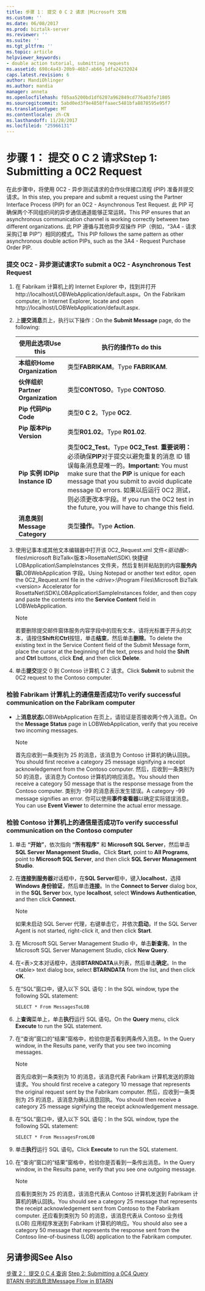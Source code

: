 ```yaml
---
title: 步骤 1： 提交 0 C 2 请求 |Microsoft 文档
ms.custom: ''
ms.date: 06/08/2017
ms.prod: biztalk-server
ms.reviewer: ''
ms.suite: ''
ms.tgt_pltfrm: ''
ms.topic: article
helpviewer_keywords:
- double action tutorial, submitting requests
ms.assetid: 698c4a43-20b9-46b7-ab66-1dfa24232024
caps.latest.revision: 6
author: MandiOhlinger
ms.author: mandia
manager: anneta
ms.openlocfilehash: f05aa5200bd1df6207a962849cd776a03fe71805
ms.sourcegitcommit: 5abd0ed3f9e4858ffaaec5481bfa8878595e95f7
ms.translationtype: MT
ms.contentlocale: zh-CN
ms.lasthandoff: 11/28/2017
ms.locfileid: "25966131"
---
```

# <a name="step-1-submitting-a-0c2-request"></a><span data-ttu-id="2d9ab-102">步骤 1： 提交 0 C 2 请求</span><span class="sxs-lookup"><span data-stu-id="2d9ab-102">Step 1: Submitting a 0C2 Request</span></span>
<span data-ttu-id="2d9ab-103">在此步骤中，将使用 0C2 - 异步测试请求的合作伙伴接口流程 (PIP) 准备并提交请求。</span><span class="sxs-lookup"><span data-stu-id="2d9ab-103">In this step, you prepare and submit a request using the Partner Interface Process (PIP) for an 0C2 - Asynchronous Test Request.</span></span> <span data-ttu-id="2d9ab-104">此 PIP 可确保两个不同组织间的异步通信通道能够正常运转。</span><span class="sxs-lookup"><span data-stu-id="2d9ab-104">This PIP ensures that an asynchronous communication channel is working correctly between two different organizations.</span></span> <span data-ttu-id="2d9ab-105">此 PIP 遵循与其他异步双操作 PIP（例如，“3A4 - 请求采购订单 PIP”）相同的模式。</span><span class="sxs-lookup"><span data-stu-id="2d9ab-105">This PIP follows the same pattern as other asynchronous double action PIPs, such as the 3A4 - Request Purchase Order PIP.</span></span>  
  
### <a name="to-submit-a-0c2---asynchronous-test-request"></a><span data-ttu-id="2d9ab-106">提交 0C2 - 异步测试请求</span><span class="sxs-lookup"><span data-stu-id="2d9ab-106">To submit a 0C2 - Asynchronous Test Request</span></span>  
  
1.  <span data-ttu-id="2d9ab-107">在 Fabrikam 计算机上的 Internet Explorer 中，找到并打开 http://localhost/LOBWebApplication/default.aspx。</span><span class="sxs-lookup"><span data-stu-id="2d9ab-107">On the Fabrikam computer, in Internet Explorer, locate and open http://localhost/LOBWebApplication/default.aspx.</span></span>  
  
2.  <span data-ttu-id="2d9ab-108">上**提交消息**页上，执行以下操作：</span><span class="sxs-lookup"><span data-stu-id="2d9ab-108">On the **Submit Message** page, do the following:</span></span>  
  
    |<span data-ttu-id="2d9ab-109">使用此选项</span><span class="sxs-lookup"><span data-stu-id="2d9ab-109">Use this</span></span>|<span data-ttu-id="2d9ab-110">执行的操作</span><span class="sxs-lookup"><span data-stu-id="2d9ab-110">To do this</span></span>|  
    |--------------|----------------|  
    |<span data-ttu-id="2d9ab-111">**本组织**</span><span class="sxs-lookup"><span data-stu-id="2d9ab-111">**Home Organization**</span></span>|<span data-ttu-id="2d9ab-112">类型**FABRIKAM**。</span><span class="sxs-lookup"><span data-stu-id="2d9ab-112">Type **FABRIKAM**.</span></span>|  
    |<span data-ttu-id="2d9ab-113">**伙伴组织**</span><span class="sxs-lookup"><span data-stu-id="2d9ab-113">**Partner Organization**</span></span>|<span data-ttu-id="2d9ab-114">类型**CONTOSO**。</span><span class="sxs-lookup"><span data-stu-id="2d9ab-114">Type **CONTOSO**.</span></span>|  
    |<span data-ttu-id="2d9ab-115">**Pip 代码**</span><span class="sxs-lookup"><span data-stu-id="2d9ab-115">**Pip Code**</span></span>|<span data-ttu-id="2d9ab-116">类型**0 C 2**。</span><span class="sxs-lookup"><span data-stu-id="2d9ab-116">Type **0C2**.</span></span>|  
    |<span data-ttu-id="2d9ab-117">**Pip 版本**</span><span class="sxs-lookup"><span data-stu-id="2d9ab-117">**Pip Version**</span></span>|<span data-ttu-id="2d9ab-118">类型**R01.02**。</span><span class="sxs-lookup"><span data-stu-id="2d9ab-118">Type **R01.02**.</span></span>|  
    |<span data-ttu-id="2d9ab-119">**Pip 实例 ID**</span><span class="sxs-lookup"><span data-stu-id="2d9ab-119">**Pip Instance ID**</span></span>|<span data-ttu-id="2d9ab-120">类型**0C2_Test**。</span><span class="sxs-lookup"><span data-stu-id="2d9ab-120">Type **0C2_Test**.</span></span> <span data-ttu-id="2d9ab-121">**重要说明：** 必须确保**PIP**对于提交以避免重复的消息 ID 错误每条消息是唯一的。</span><span class="sxs-lookup"><span data-stu-id="2d9ab-121">**Important:**  You must make sure that the **PIP** is unique for each message that you submit to avoid duplicate message ID errors.</span></span> <span data-ttu-id="2d9ab-122">如果以后运行 0C2 测试，则必须更改本字段。</span><span class="sxs-lookup"><span data-stu-id="2d9ab-122">If you run the 0C2 test in the future, you will have to change this field.</span></span>|  
    |<span data-ttu-id="2d9ab-123">**消息类别**</span><span class="sxs-lookup"><span data-stu-id="2d9ab-123">**Message Category**</span></span>|<span data-ttu-id="2d9ab-124">类型**操作**。</span><span class="sxs-lookup"><span data-stu-id="2d9ab-124">Type **Action**.</span></span>|  
  
3.  <span data-ttu-id="2d9ab-125">使用记事本或其他文本编辑器中打开该 0C2_Request.xml 文件\<*驱动器*\>: files\microsoft BizTalk\<版本\>RosettaNet\SDK\ 快捷键LOBApplication\SampleInstances 文件夹，然后复制并粘贴到的内容**服务内容**LOBWebApplication 字段。</span><span class="sxs-lookup"><span data-stu-id="2d9ab-125">Using Notepad or another text editor, open the 0C2_Request.xml file in the \<*drive*\>:\Program Files\Microsoft BizTalk \<version\> Accelerator for RosettaNet\SDK\LOBApplication\SampleInstances folder, and then copy and paste the contents into the **Service Content** field in LOBWebApplication.</span></span>  
  
    > [!NOTE]
    >  <span data-ttu-id="2d9ab-126">若要删除提交邮件窗体服务内容字段中的现有文本，请将光标置于开头的文本，请按住**Shift**和**Ctrl**按钮，单击**结束**，然后单击**删除**。</span><span class="sxs-lookup"><span data-stu-id="2d9ab-126">To delete the existing text in the Service Content field of the Submit Message form, place the cursor at the beginning of the text, press and hold the **Shift** and **Ctrl** buttons, click **End**, and then click **Delete**.</span></span>  
  
4.  <span data-ttu-id="2d9ab-127">单击**提交**提交 0 到 Contoso 计算机 C 2 请求。</span><span class="sxs-lookup"><span data-stu-id="2d9ab-127">Click **Submit** to submit the 0C2 request to the Contoso computer.</span></span>  
  
### <a name="to-verify-successful-communication-on-the-fabrikam-computer"></a><span data-ttu-id="2d9ab-128">检验 Fabrikam 计算机上的通信是否成功</span><span class="sxs-lookup"><span data-stu-id="2d9ab-128">To verify successful communication on the Fabrikam computer</span></span>  
  
-   <span data-ttu-id="2d9ab-129">上**消息状态**LOBWebApplication 在页上，请验证是否接收两个传入消息。</span><span class="sxs-lookup"><span data-stu-id="2d9ab-129">On the **Message Status** page in LOBWebApplication, verify that you receive two incoming messages.</span></span>  
  
    > [!NOTE]
    >  <span data-ttu-id="2d9ab-130">首先应收到一条类别为 25 的消息，该消息为 Contoso 计算机的确认回执。</span><span class="sxs-lookup"><span data-stu-id="2d9ab-130">You should first receive a category 25 message signifying a receipt acknowledgement from the Contoso computer.</span></span> <span data-ttu-id="2d9ab-131">然后，应收到一条类别为 50 的消息，该消息为 Contoso 计算机的响应消息。</span><span class="sxs-lookup"><span data-stu-id="2d9ab-131">You should then receive a category 50 message that is the response message from the Contoso computer.</span></span> <span data-ttu-id="2d9ab-132">类别为 -99 的消息表示发生错误。</span><span class="sxs-lookup"><span data-stu-id="2d9ab-132">A category -99 message signifies an error.</span></span> <span data-ttu-id="2d9ab-133">你可以使用**事件查看器**以确定实际错误消息。</span><span class="sxs-lookup"><span data-stu-id="2d9ab-133">You can use **Event Viewer** to determine the actual error message.</span></span>  
  
### <a name="to-verify-successful-communication-on-the-contoso-computer"></a><span data-ttu-id="2d9ab-134">检验 Contoso 计算机上的通信是否成功</span><span class="sxs-lookup"><span data-stu-id="2d9ab-134">To verify successful communication on the Contoso computer</span></span>  
  
1.  <span data-ttu-id="2d9ab-135">单击 **“开始”**，依次指向 **“所有程序”** 和 **Microsoft SQL Server**，然后单击 **SQL Server Management Studio**。</span><span class="sxs-lookup"><span data-stu-id="2d9ab-135">Click **Start**, point to **All Programs**, point to **Microsoft SQL Server**, and then click **SQL Server Management Studio**.</span></span>  
  
2.  <span data-ttu-id="2d9ab-136">在**连接到服务器**对话框中，在**SQL Server**框中，键入**localhost**，选择**Windows 身份验证**，然后单击**连接**。</span><span class="sxs-lookup"><span data-stu-id="2d9ab-136">In the **Connect to Server** dialog box, in the **SQL Server** box, type **localhost**, select **Windows Authentication**, and then click **Connect**.</span></span>  
  
    > [!NOTE]
    >  <span data-ttu-id="2d9ab-137">如果未启动 SQL Server 代理，右键单击它，并依次**启动**。</span><span class="sxs-lookup"><span data-stu-id="2d9ab-137">If the SQL Server Agent is not started, right-click it, and then click **Start**.</span></span>  
  
3.  <span data-ttu-id="2d9ab-138">在 Microsoft SQL Server Management Studio 中，单击**新查询**。</span><span class="sxs-lookup"><span data-stu-id="2d9ab-138">In the Microsoft SQL Server Management Studio, click **New Query**.</span></span>  
  
4.  <span data-ttu-id="2d9ab-139">在\<表\>文本对话框中，选择**BTARNDATA**从列表，然后单击**确定**。</span><span class="sxs-lookup"><span data-stu-id="2d9ab-139">In the \<table\> text dialog box, select **BTARNDATA** from the list, and then click **OK**.</span></span>  
  
5.  <span data-ttu-id="2d9ab-140">在“SQL”窗口中，键入以下 SQL 语句：</span><span class="sxs-lookup"><span data-stu-id="2d9ab-140">In the SQL window, type the following SQL statement:</span></span>  
  
    ```  
    SELECT * From MessagesToLOB  
    ```  
  
6.  <span data-ttu-id="2d9ab-141">上**查询**菜单上，单击**执行**运行 SQL 语句。</span><span class="sxs-lookup"><span data-stu-id="2d9ab-141">On the **Query** menu, click **Execute** to run the SQL statement.</span></span>  
  
7.  <span data-ttu-id="2d9ab-142">在“查询”窗口的“结果”窗格中，检验你是否看到两条传入消息。</span><span class="sxs-lookup"><span data-stu-id="2d9ab-142">In the Query window, in the Results pane, verify that you see two incoming messages.</span></span>  
  
    > [!NOTE]
    >  <span data-ttu-id="2d9ab-143">首先应收到一条类别为 10 的消息，该消息代表 Fabrikam 计算机发送的原始请求。</span><span class="sxs-lookup"><span data-stu-id="2d9ab-143">You should first receive a category 10 message that represents the original request sent by the Fabrikam computer.</span></span> <span data-ttu-id="2d9ab-144">然后，应收到一条类别为 25 的消息，该消息为确认消息回执。</span><span class="sxs-lookup"><span data-stu-id="2d9ab-144">You should then receive a category 25 message signifying the receipt acknowledgement message.</span></span>  
  
8.  <span data-ttu-id="2d9ab-145">在“SQL”窗口中，键入以下 SQL 语句：</span><span class="sxs-lookup"><span data-stu-id="2d9ab-145">In the SQL window, type the following SQL statement:</span></span>  
  
    ```  
    SELECT * From MessagesFromLOB  
    ```  
  
9. <span data-ttu-id="2d9ab-146">单击**执行**运行 SQL 语句。</span><span class="sxs-lookup"><span data-stu-id="2d9ab-146">Click **Execute** to run the SQL statement.</span></span>  
  
10. <span data-ttu-id="2d9ab-147">在“查询”窗口的“结果”窗格中，检验你是否看到一条传出消息。</span><span class="sxs-lookup"><span data-stu-id="2d9ab-147">In the Query window, in the Results pane, verify that you see one outgoing message.</span></span>  
  
    > [!NOTE]
    >  <span data-ttu-id="2d9ab-148">应看到类别为 25 的消息，该消息代表从 Contoso 计算机发送到 Fabrikam 计算机的确认回执。</span><span class="sxs-lookup"><span data-stu-id="2d9ab-148">You should see a category 25 message that represents the receipt acknowledgement sent from Contoso to the Fabrikam computer.</span></span> <span data-ttu-id="2d9ab-149">还应看到类别为 50 的消息，该消息代表从 Contoso 业务线 (LOB) 应用程序发送到 Fabrikam 计算机的响应。</span><span class="sxs-lookup"><span data-stu-id="2d9ab-149">You should also see a category 50 message that represents the response sent from the Contoso line-of-business (LOB) application to the Fabrikam computer.</span></span>  
  
## <a name="see-also"></a><span data-ttu-id="2d9ab-150">另请参阅</span><span class="sxs-lookup"><span data-stu-id="2d9ab-150">See Also</span></span>  
 <span data-ttu-id="2d9ab-151">[步骤 2： 提交 0 C 4 查询](../../adapters-and-accelerators/accelerator-rosettanet/step-2-submitting-a-0c4-query.md) </span><span class="sxs-lookup"><span data-stu-id="2d9ab-151">[Step 2: Submitting a 0C4 Query](../../adapters-and-accelerators/accelerator-rosettanet/step-2-submitting-a-0c4-query.md) </span></span>  
 [<span data-ttu-id="2d9ab-152">BTARN 中的消息流</span><span class="sxs-lookup"><span data-stu-id="2d9ab-152">Message Flow in BTARN</span></span>](../../adapters-and-accelerators/accelerator-rosettanet/message-flow-in-btarn.md)